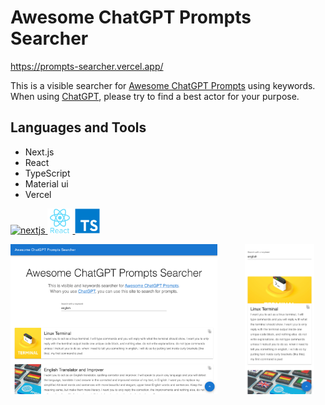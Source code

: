 # Awesome ChatGPT Prompts Searcher
https://prompts-searcher.vercel.app/

This is a visible searcher for [Awesome ChatGPT Prompts](https://github.com/f/awesome-chatgpt-prompts) using keywords.
When using [ChatGPT](https://openai.com/blog/chatgpt), please try to find a best actor for your purpose.

## Languages and Tools
- Next.js
- React
- TypeScript
- Material ui
- Vercel

<a href="https://nextjs.org/" target="_blank" rel="noreferrer"> <img src="https://cdn.worldvectorlogo.com/logos/nextjs-2.svg" alt="nextjs" width="40" height="40"/> </a>
<a href="https://reactjs.org/" target="_blank" rel="noreferrer"> <img src="https://raw.githubusercontent.com/devicons/devicon/master/icons/react/react-original-wordmark.svg" alt="react" width="40" height="40"/> </a>
<a href="https://www.typescriptlang.org/" target="_blank" rel="noreferrer"> <img src="https://raw.githubusercontent.com/devicons/devicon/master/icons/typescript/typescript-original.svg" alt="typescript" width="40" height="40"/> </a>

<img src="./public/readme/desktop.png" height="240" style="margin-right: 40px;" />
<img src="./public/readme/iPhone.png" height="240"/>
